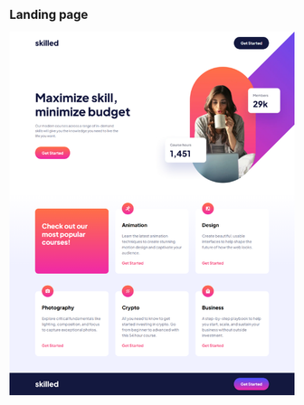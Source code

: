 ## Landing page

![e-learning landing page](screencapture-elearning-landing-page-three-vercel-app-2024-12-07-18_33_55.png)
